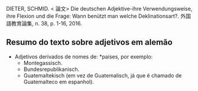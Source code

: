 DIETER, SCHMID. < 論文> Die deutschen Adjektive-ihre Verwendungsweise, ihre Flexion und die Frage: Wann benützt man welche Deklinationsart?. 外国語教育論集, n. 38, p. 1-16, 2016. 

## Resumo do texto sobre adjetivos em alemão

* Adjetivos derivados de nomes de: 
  *países, por exemplo: 
     * Montegassisch.
     * Bundesrepublikanisch.
     * Guatemaltekisch (em vez de Guatemalisch, já que é chamado de Guatemalteco em espanhol).
